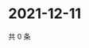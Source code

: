 # 2021-12-11

共 0 条

<!-- BEGIN WEIBO -->
<!-- 最后更新时间 Sat Dec 11 2021 00:22:05 GMT+0800 (China Standard Time) -->

<!-- END WEIBO -->

